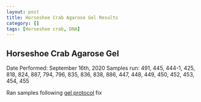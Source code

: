 ```yaml
---
layout: post
title: Horseshoe Crab Agarose Gel Results
category: []
tags: [Horseshoe crab, DNA]
---
```

## Horseshoe Crab Agarose Gel

Date Performed: September 16th, 2020
Samples run: 491, 445, 444-1, 425, 818, 824, 887, 794, 796, 835, 836, 838, 886, 447, 448, 449, 450, 452, 453, 454, 455

Ran samples following [gel protocol](https://njameral.github.io/Ameral_Lab_Notebook/Horseshoe-Crab-Gel_Protocol/)
fix
